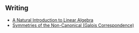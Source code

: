 ## Writing

- [A Natural Introduction to Linear Algebra]({{site.url}}/assets/files/linear-algebra.pdf)
- [Symmetries of the Non-Canonical (Galois Correspondence)]({{site.url}}/assets/files/galois-theory.pdf)